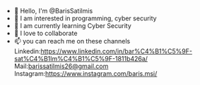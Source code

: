 - 👋 Hello, I'm @BarisSatilmis
- 👀 I am interested in programming, cyber security
- 🌱 I am currently learning Cyber Security
- 💞️ I love to collaborate
- 📫 you can reach me on these channels
Linkedin:https://www.linkedin.com/in/bar%C4%B1%C5%9F-sat%C4%B1lm%C4%B1%C5%9F-1811b426a/
Mail:barissatilmis26@gmail.com
Instagram:https://www.instagram.com/baris.msi/

<!---
BarisSatilmis/BarisSatilmis is a ✨ special ✨ repository because its `README.md` (this file) appears on your GitHub profile.
You can click the Preview link to take a look at your changes.
--->
